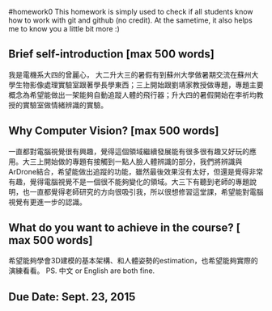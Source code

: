 #homework0
This homework is simply used to check if all students know how to work with git and github (no credit).
At the sametime, it also helps me to know you a little bit more :)

## Brief self-introduction [max 500 words]
我是電機系大四的曾麗心， 大二升大三的暑假有到蘇州大學做暑期交流在蘇州大學生物影像處理實驗室跟著學長學東西；三上開始跟劉靖家教授做專題，專題主要概念為希望能做出一架能夠自動追蹤人體的飛行器；升大四的暑假開始在李祈均教授的實驗室做情緒辨識的實驗。
## Why Computer Vision? [max 500 words]
一直都對電腦視覺很有興趣，覺得這個領域繼續發展能有很多很有趣又好玩的應用。大三上開始做的專題有接觸到一點人臉人體辨識的部分，我們將辨識與ArDrone結合，希望能做出追蹤的功能，雖然最後效果沒有太好，但還是覺得非常有趣，覺得電腦視覺不是一個很不能夠變化的領域。大三下有聽到老師的專題說明，也一直都覺得老師研究的方向很吸引我，所以很想修習這堂課，希望能對電腦視覺有更進一步的認識。
## What do you want to achieve in the course? [ max 500 words]
希望能夠學會3D建模的基本架構、和人體姿勢的estimation，也希望能夠實際的演練看看。 
PS. 中文 or English are both fine.

## Due Date: Sept. 23, 2015
